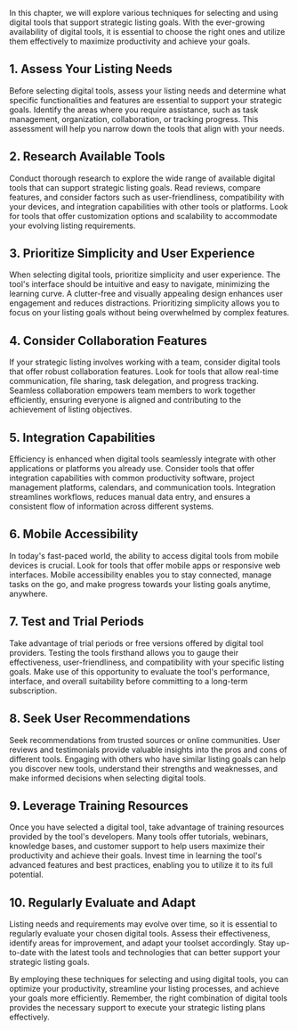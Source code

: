 
In this chapter, we will explore various techniques for selecting and using digital tools that support strategic listing goals. With the ever-growing availability of digital tools, it is essential to choose the right ones and utilize them effectively to maximize productivity and achieve your goals.

**1. Assess Your Listing Needs**
--------------------------------

Before selecting digital tools, assess your listing needs and determine what specific functionalities and features are essential to support your strategic goals. Identify the areas where you require assistance, such as task management, organization, collaboration, or tracking progress. This assessment will help you narrow down the tools that align with your needs.

**2. Research Available Tools**
-------------------------------

Conduct thorough research to explore the wide range of available digital tools that can support strategic listing goals. Read reviews, compare features, and consider factors such as user-friendliness, compatibility with your devices, and integration capabilities with other tools or platforms. Look for tools that offer customization options and scalability to accommodate your evolving listing requirements.

**3. Prioritize Simplicity and User Experience**
------------------------------------------------

When selecting digital tools, prioritize simplicity and user experience. The tool's interface should be intuitive and easy to navigate, minimizing the learning curve. A clutter-free and visually appealing design enhances user engagement and reduces distractions. Prioritizing simplicity allows you to focus on your listing goals without being overwhelmed by complex features.

**4. Consider Collaboration Features**
--------------------------------------

If your strategic listing involves working with a team, consider digital tools that offer robust collaboration features. Look for tools that allow real-time communication, file sharing, task delegation, and progress tracking. Seamless collaboration empowers team members to work together efficiently, ensuring everyone is aligned and contributing to the achievement of listing objectives.

**5. Integration Capabilities**
-------------------------------

Efficiency is enhanced when digital tools seamlessly integrate with other applications or platforms you already use. Consider tools that offer integration capabilities with common productivity software, project management platforms, calendars, and communication tools. Integration streamlines workflows, reduces manual data entry, and ensures a consistent flow of information across different systems.

**6. Mobile Accessibility**
---------------------------

In today's fast-paced world, the ability to access digital tools from mobile devices is crucial. Look for tools that offer mobile apps or responsive web interfaces. Mobile accessibility enables you to stay connected, manage tasks on the go, and make progress towards your listing goals anytime, anywhere.

**7. Test and Trial Periods**
-----------------------------

Take advantage of trial periods or free versions offered by digital tool providers. Testing the tools firsthand allows you to gauge their effectiveness, user-friendliness, and compatibility with your specific listing goals. Make use of this opportunity to evaluate the tool's performance, interface, and overall suitability before committing to a long-term subscription.

**8. Seek User Recommendations**
--------------------------------

Seek recommendations from trusted sources or online communities. User reviews and testimonials provide valuable insights into the pros and cons of different tools. Engaging with others who have similar listing goals can help you discover new tools, understand their strengths and weaknesses, and make informed decisions when selecting digital tools.

**9. Leverage Training Resources**
----------------------------------

Once you have selected a digital tool, take advantage of training resources provided by the tool's developers. Many tools offer tutorials, webinars, knowledge bases, and customer support to help users maximize their productivity and achieve their goals. Invest time in learning the tool's advanced features and best practices, enabling you to utilize it to its full potential.

**10. Regularly Evaluate and Adapt**
------------------------------------

Listing needs and requirements may evolve over time, so it is essential to regularly evaluate your chosen digital tools. Assess their effectiveness, identify areas for improvement, and adapt your toolset accordingly. Stay up-to-date with the latest tools and technologies that can better support your strategic listing goals.

By employing these techniques for selecting and using digital tools, you can optimize your productivity, streamline your listing processes, and achieve your goals more efficiently. Remember, the right combination of digital tools provides the necessary support to execute your strategic listing plans effectively.
